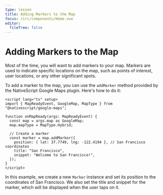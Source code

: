 ```yaml
---
type: lesson
title: Adding Markers to the Map
focus: /src/components/Home.vue
editor:
  fileTree: false
---
```


# Adding Markers to the Map

Most of the time, you will want to add markers to your map. Markers are used to indicate specific locations on the map, such as points of interest, user locations, or any other significant spots.

To add a marker to the map, you can use the `addMarker` method provided by the NativeScript Google Maps plugin. Here's how to do it:

```vue
<script lang="ts" setup>
import { MapReadyEvent, GoogleMap, MapType } from "@nativescript/google-maps";

function onMapReady(args: MapReadyEvent) {
  const map = args.map as GoogleMap;
  map.mapType = MapType.Hybrid;

  // Create a marker
  const marker = map.addMarker({
    position: { lat: 37.7749, lng: -122.4194 }, // San Francisco coordinates
    title: "San Francisco",
    snippet: "Welcome to San Francisco!",
  });
}
</script>
```

In this example, we create a new `Marker` instance and set its position to the coordinates of San Francisco. We also set the title and snippet for the marker, which will be displayed when the user taps on it.
